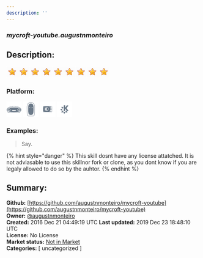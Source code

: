 ```yaml
---
description: ''
---
```


### _mycroft-youtube.augustnmonteiro_  
## Description:  
  
  
![](../.gitbook/assets/star.png)![](../.gitbook/assets/star.png)![](../.gitbook/assets/star.png)![](../.gitbook/assets/star.png)![](../.gitbook/assets/star.png)![](../.gitbook/assets/star.png)![](../.gitbook/assets/star.png)![](../.gitbook/assets/star.png)![](../.gitbook/assets/star.png)  
  
### Platform:  
 ![Mark I](../.gitbook/assets/mark-1-icon.png)  ![Mark II](../.gitbook/assets/mark-2-icon.png)  ![Picroft](../.gitbook/assets/picroft-icon.png)  ![plasmoid](../.gitbook/assets/kde.png)   
### Examples:  
> Say.  
  
{% hint style="danger" %}
This skill dosnt have any license attatched. It is not adviasable to use this skillnor fork or clone, as you dont know if you are legaly allowed to do so by the auhtor.
{% endhint %}
  
## Summary:  
**Github:** [https://github.com/augustnmonteiro/mycroft-youtube](https://github.com/augustnmonteiro/mycroft-youtube)  
**Owner:** [@augustnmonteiro](https://github.com/augustnmonteiro)  
**Created:** 2016 Dec 21 04:49:19 UTC  **Last updated:** 2019 Dec 23 18:48:10 UTC  
**License:** No License  
**Market status:** [Not in Market](https://market.mycroft.ai/skill/)  
**Categories:** [ uncategorized ]   
